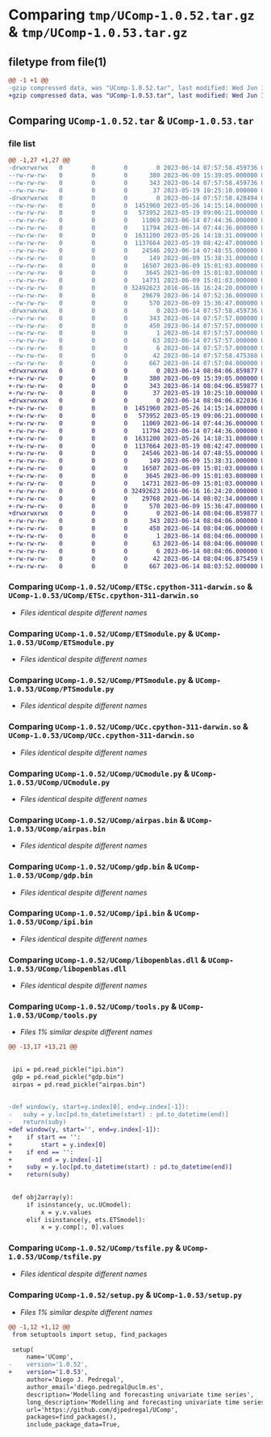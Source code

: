 # Comparing `tmp/UComp-1.0.52.tar.gz` & `tmp/UComp-1.0.53.tar.gz`

## filetype from file(1)

```diff
@@ -1 +1 @@
-gzip compressed data, was "UComp-1.0.52.tar", last modified: Wed Jun 14 07:57:58 2023, max compression
+gzip compressed data, was "UComp-1.0.53.tar", last modified: Wed Jun 14 08:04:06 2023, max compression
```

## Comparing `UComp-1.0.52.tar` & `UComp-1.0.53.tar`

### file list

```diff
@@ -1,27 +1,27 @@
-drwxrwxrwx   0        0        0        0 2023-06-14 07:57:58.459736 UComp-1.0.52/
--rw-rw-rw-   0        0        0      380 2023-06-09 15:39:05.000000 UComp-1.0.52/MANIFEST.in
--rw-rw-rw-   0        0        0      343 2023-06-14 07:57:58.459736 UComp-1.0.52/PKG-INFO
--rw-rw-rw-   0        0        0       37 2023-05-19 10:25:10.000000 UComp-1.0.52/README.md
-drwxrwxrwx   0        0        0        0 2023-06-14 07:57:58.428494 UComp-1.0.52/UComp/
--rw-rw-rw-   0        0        0  1451960 2023-05-26 14:15:14.000000 UComp-1.0.52/UComp/ETSc.cpython-311-darwin.so
--rw-rw-rw-   0        0        0   573952 2023-05-19 09:06:21.000000 UComp-1.0.52/UComp/ETSc.pyd
--rw-rw-rw-   0        0        0    11069 2023-06-14 07:44:36.000000 UComp-1.0.52/UComp/ETSmodule.py
--rw-rw-rw-   0        0        0    11794 2023-06-14 07:44:36.000000 UComp-1.0.52/UComp/PTSmodule.py
--rw-rw-rw-   0        0        0  1631200 2023-05-26 14:18:31.000000 UComp-1.0.52/UComp/UCc.cpython-311-darwin.so
--rw-rw-rw-   0        0        0  1137664 2023-05-19 08:42:47.000000 UComp-1.0.52/UComp/UCc.pyd
--rw-rw-rw-   0        0        0    24546 2023-06-14 07:48:55.000000 UComp-1.0.52/UComp/UCmodule.py
--rw-rw-rw-   0        0        0      149 2023-06-09 15:38:31.000000 UComp-1.0.52/UComp/__init__.py
--rw-rw-rw-   0        0        0    16507 2023-06-09 15:01:03.000000 UComp-1.0.52/UComp/airpas.bin
--rw-rw-rw-   0        0        0     3645 2023-06-09 15:01:03.000000 UComp-1.0.52/UComp/gdp.bin
--rw-rw-rw-   0        0        0    14731 2023-06-09 15:01:03.000000 UComp-1.0.52/UComp/ipi.bin
--rw-rw-rw-   0        0        0 32492623 2016-06-16 16:24:20.000000 UComp-1.0.52/UComp/libopenblas.dll
--rw-rw-rw-   0        0        0    29679 2023-06-14 07:52:36.000000 UComp-1.0.52/UComp/tools.py
--rw-rw-rw-   0        0        0      570 2023-06-09 15:36:47.000000 UComp-1.0.52/UComp/tsfile.py
-drwxrwxrwx   0        0        0        0 2023-06-14 07:57:58.459736 UComp-1.0.52/UComp.egg-info/
--rw-rw-rw-   0        0        0      343 2023-06-14 07:57:57.000000 UComp-1.0.52/UComp.egg-info/PKG-INFO
--rw-rw-rw-   0        0        0      450 2023-06-14 07:57:57.000000 UComp-1.0.52/UComp.egg-info/SOURCES.txt
--rw-rw-rw-   0        0        0        1 2023-06-14 07:57:57.000000 UComp-1.0.52/UComp.egg-info/dependency_links.txt
--rw-rw-rw-   0        0        0       63 2023-06-14 07:57:57.000000 UComp-1.0.52/UComp.egg-info/requires.txt
--rw-rw-rw-   0        0        0        6 2023-06-14 07:57:57.000000 UComp-1.0.52/UComp.egg-info/top_level.txt
--rw-rw-rw-   0        0        0       42 2023-06-14 07:57:58.475360 UComp-1.0.52/setup.cfg
--rw-rw-rw-   0        0        0      667 2023-06-14 07:57:04.000000 UComp-1.0.52/setup.py
+drwxrwxrwx   0        0        0        0 2023-06-14 08:04:06.859877 UComp-1.0.53/
+-rw-rw-rw-   0        0        0      380 2023-06-09 15:39:05.000000 UComp-1.0.53/MANIFEST.in
+-rw-rw-rw-   0        0        0      343 2023-06-14 08:04:06.859877 UComp-1.0.53/PKG-INFO
+-rw-rw-rw-   0        0        0       37 2023-05-19 10:25:10.000000 UComp-1.0.53/README.md
+drwxrwxrwx   0        0        0        0 2023-06-14 08:04:06.822036 UComp-1.0.53/UComp/
+-rw-rw-rw-   0        0        0  1451960 2023-05-26 14:15:14.000000 UComp-1.0.53/UComp/ETSc.cpython-311-darwin.so
+-rw-rw-rw-   0        0        0   573952 2023-05-19 09:06:21.000000 UComp-1.0.53/UComp/ETSc.pyd
+-rw-rw-rw-   0        0        0    11069 2023-06-14 07:44:36.000000 UComp-1.0.53/UComp/ETSmodule.py
+-rw-rw-rw-   0        0        0    11794 2023-06-14 07:44:36.000000 UComp-1.0.53/UComp/PTSmodule.py
+-rw-rw-rw-   0        0        0  1631200 2023-05-26 14:18:31.000000 UComp-1.0.53/UComp/UCc.cpython-311-darwin.so
+-rw-rw-rw-   0        0        0  1137664 2023-05-19 08:42:47.000000 UComp-1.0.53/UComp/UCc.pyd
+-rw-rw-rw-   0        0        0    24546 2023-06-14 07:48:55.000000 UComp-1.0.53/UComp/UCmodule.py
+-rw-rw-rw-   0        0        0      149 2023-06-09 15:38:31.000000 UComp-1.0.53/UComp/__init__.py
+-rw-rw-rw-   0        0        0    16507 2023-06-09 15:01:03.000000 UComp-1.0.53/UComp/airpas.bin
+-rw-rw-rw-   0        0        0     3645 2023-06-09 15:01:03.000000 UComp-1.0.53/UComp/gdp.bin
+-rw-rw-rw-   0        0        0    14731 2023-06-09 15:01:03.000000 UComp-1.0.53/UComp/ipi.bin
+-rw-rw-rw-   0        0        0 32492623 2016-06-16 16:24:20.000000 UComp-1.0.53/UComp/libopenblas.dll
+-rw-rw-rw-   0        0        0    29768 2023-06-14 08:02:34.000000 UComp-1.0.53/UComp/tools.py
+-rw-rw-rw-   0        0        0      570 2023-06-09 15:36:47.000000 UComp-1.0.53/UComp/tsfile.py
+drwxrwxrwx   0        0        0        0 2023-06-14 08:04:06.859877 UComp-1.0.53/UComp.egg-info/
+-rw-rw-rw-   0        0        0      343 2023-06-14 08:04:06.000000 UComp-1.0.53/UComp.egg-info/PKG-INFO
+-rw-rw-rw-   0        0        0      450 2023-06-14 08:04:06.000000 UComp-1.0.53/UComp.egg-info/SOURCES.txt
+-rw-rw-rw-   0        0        0        1 2023-06-14 08:04:06.000000 UComp-1.0.53/UComp.egg-info/dependency_links.txt
+-rw-rw-rw-   0        0        0       63 2023-06-14 08:04:06.000000 UComp-1.0.53/UComp.egg-info/requires.txt
+-rw-rw-rw-   0        0        0        6 2023-06-14 08:04:06.000000 UComp-1.0.53/UComp.egg-info/top_level.txt
+-rw-rw-rw-   0        0        0       42 2023-06-14 08:04:06.875459 UComp-1.0.53/setup.cfg
+-rw-rw-rw-   0        0        0      667 2023-06-14 08:03:52.000000 UComp-1.0.53/setup.py
```

### Comparing `UComp-1.0.52/UComp/ETSc.cpython-311-darwin.so` & `UComp-1.0.53/UComp/ETSc.cpython-311-darwin.so`

 * *Files identical despite different names*

### Comparing `UComp-1.0.52/UComp/ETSmodule.py` & `UComp-1.0.53/UComp/ETSmodule.py`

 * *Files identical despite different names*

### Comparing `UComp-1.0.52/UComp/PTSmodule.py` & `UComp-1.0.53/UComp/PTSmodule.py`

 * *Files identical despite different names*

### Comparing `UComp-1.0.52/UComp/UCc.cpython-311-darwin.so` & `UComp-1.0.53/UComp/UCc.cpython-311-darwin.so`

 * *Files identical despite different names*

### Comparing `UComp-1.0.52/UComp/UCmodule.py` & `UComp-1.0.53/UComp/UCmodule.py`

 * *Files identical despite different names*

### Comparing `UComp-1.0.52/UComp/airpas.bin` & `UComp-1.0.53/UComp/airpas.bin`

 * *Files identical despite different names*

### Comparing `UComp-1.0.52/UComp/gdp.bin` & `UComp-1.0.53/UComp/gdp.bin`

 * *Files identical despite different names*

### Comparing `UComp-1.0.52/UComp/ipi.bin` & `UComp-1.0.53/UComp/ipi.bin`

 * *Files identical despite different names*

### Comparing `UComp-1.0.52/UComp/libopenblas.dll` & `UComp-1.0.53/UComp/libopenblas.dll`

 * *Files identical despite different names*

### Comparing `UComp-1.0.52/UComp/tools.py` & `UComp-1.0.53/UComp/tools.py`

 * *Files 1% similar despite different names*

```diff
@@ -13,17 +13,21 @@
 
 
 ipi = pd.read_pickle("ipi.bin")
 gdp = pd.read_pickle("gdp.bin")
 airpas = pd.read_pickle("airpas.bin")
 
 
-def window(y, start=y.index[0], end=y.index[-1]):
-   suby = y.loc[pd.to_datetime(start) : pd.to_datetime(end)]
-   return(suby)
+def window(y, start='', end=y.index[-1]):
+    if start == '':
+        start = y.index[0]
+    if end == '':
+        end = y.index[-1]
+    suby = y.loc[pd.to_datetime(start) : pd.to_datetime(end)]
+    return(suby)
 
 
 def obj2array(y):
     if isinstance(y, uc.UCmodel):
         x = y.v.values
     elif isinstance(y, ets.ETSmodel):
         x = y.comp[:, 0].values
```

### Comparing `UComp-1.0.52/UComp/tsfile.py` & `UComp-1.0.53/UComp/tsfile.py`

 * *Files identical despite different names*

### Comparing `UComp-1.0.52/setup.py` & `UComp-1.0.53/setup.py`

 * *Files 1% similar despite different names*

```diff
@@ -1,12 +1,12 @@
 from setuptools import setup, find_packages
 
 setup(
     name='UComp',
-    version='1.0.52',
+    version='1.0.53',
     author='Diego J. Pedregal',
     author_email='diego.pedregal@uclm.es',
     description='Modelling and forecasting univariate time series',
     long_description='Modelling and forecasting univariate time series',
     url='https://github.com/djpedregal/UComp',
     packages=find_packages(),
     include_package_data=True,
```

